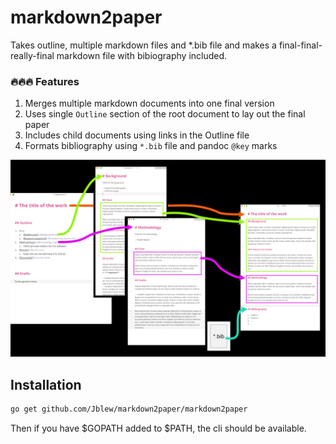 # markdown2paper

Takes outline, multiple markdown files and *.bib file and makes a final-final-really-final markdown file with bibiography included.



### :fire::fire::fire: Features 

1. Merges multiple markdown documents into one final version
2. Uses single `Outline` section of the root document to lay out the final paper
3. Includes child documents using links in the Outline file
4. Formats bibliography using `*.bib` file and pandoc `@key` marks



![Markdown2Paper](doc/img/Markdown2Paper.png)


## Installation

```bash
go get github.com/Jblew/markdown2paper/markdown2paper
```

Then if you have $GOPATH added to $PATH, the cli should be available.
